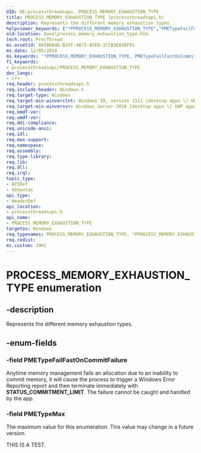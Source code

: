 ```yaml
---
UID: NE:processthreadsapi._PROCESS_MEMORY_EXHAUSTION_TYPE
title: PROCESS_MEMORY_EXHAUSTION_TYPE (processthreadsapi.h)
description: Represents the different memory exhaustion types.
helpviewer_keywords: ["*PPROCESS_MEMORY_EXHAUSTION_TYPE","PMETypeFailFastOnCommitFailure","PMETypeMax","PPROCESS_MEMORY_EXHAUSTION_TYPE","PPROCESS_MEMORY_EXHAUSTION_TYPE enumeration pointer","PROCESS_MEMORY_EXHAUSTION_TYPE","PROCESS_MEMORY_EXHAUSTION_TYPE enumeration","base.process_memory_exhaustion_type","processthreadsapi/ PMETypeFailFastOnCommitFailure","processthreadsapi/ PMETypeMax","processthreadsapi/PPROCESS_MEMORY_EXHAUSTION_TYPE","processthreadsapi/PROCESS_MEMORY_EXHAUSTION_TYPE"]
old-location: base\process_memory_exhaustion_type.htm
tech.root: ProcThread
ms.assetid: 0A5B6B4D-B2FF-4873-85E0-3CCB3EA3BF91
ms.date: 12/05/2018
ms.keywords: '*PPROCESS_MEMORY_EXHAUSTION_TYPE, PMETypeFailFastOnCommitFailure, PMETypeMax, PPROCESS_MEMORY_EXHAUSTION_TYPE, PPROCESS_MEMORY_EXHAUSTION_TYPE enumeration pointer, PROCESS_MEMORY_EXHAUSTION_TYPE, PROCESS_MEMORY_EXHAUSTION_TYPE enumeration, base.process_memory_exhaustion_type, processthreadsapi/ PMETypeFailFastOnCommitFailure, processthreadsapi/ PMETypeMax, processthreadsapi/PPROCESS_MEMORY_EXHAUSTION_TYPE, processthreadsapi/PROCESS_MEMORY_EXHAUSTION_TYPE'
f1_keywords:
- processthreadsapi/PROCESS_MEMORY_EXHAUSTION_TYPE
dev_langs:
- c++
req.header: processthreadsapi.h
req.include-header: Windows.h
req.target-type: Windows
req.target-min-winverclnt: Windows 10, version 1511 [desktop apps \| UWP apps]
req.target-min-winversvr: Windows Server 2016 [desktop apps \| UWP apps]
req.kmdf-ver: 
req.umdf-ver: 
req.ddi-compliance: 
req.unicode-ansi: 
req.idl: 
req.max-support: 
req.namespace: 
req.assembly: 
req.type-library: 
req.lib: 
req.dll: 
req.irql: 
topic_type:
- APIRef
- kbSyntax
api_type:
- HeaderDef
api_location:
- processthreadsapi.h
api_name:
- PROCESS_MEMORY_EXHAUSTION_TYPE
targetos: Windows
req.typenames: PROCESS_MEMORY_EXHAUSTION_TYPE, *PPROCESS_MEMORY_EXHAUSTION_TYPE
req.redist: 
ms.custom: 19H1
---
```


# PROCESS_MEMORY_EXHAUSTION_TYPE enumeration


## -description


Represents the different memory exhaustion types.


## -enum-fields




### -field PMETypeFailFastOnCommitFailure

Anytime memory management fails an allocation due to an inability to commit memory, it will cause the process to trigger a Windows Error Reporting report and then terminate immediately with <b>STATUS_COMMITMENT_LIMIT</b>. 
The failure cannot be caught and handled by the app.


### -field PMETypeMax

The maximum value for this enumeration. This value may change in a future version.

THIS IS A TEST.


